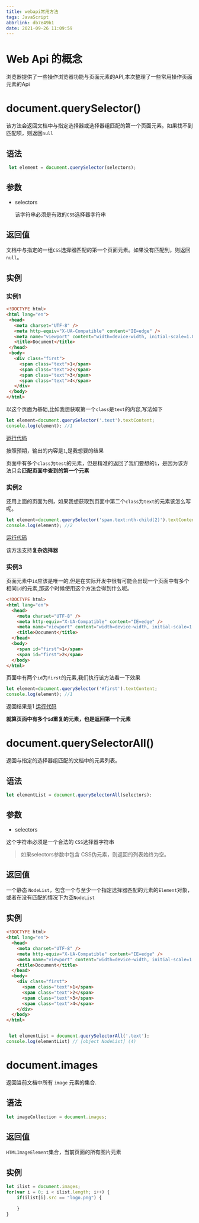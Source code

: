 ```yaml
---
title: webapi常用方法
tags: JavaScript
abbrlink: db7e49b1
date: 2021-09-26 11:09:59
---
```

# Web Api 的概念

 浏览器提供了一些操作浏览器功能与页面元素的API,本次整理了一些常用操作页面元素的Api

# document.querySelector()

该方法会返回文档中与指定选择器或选择器组匹配的第一个页面元素。如果找不到匹配项，则返回`null`

## 语法

```javascript
 let element = document.querySelector(selectors);
```
## 参数 
* selectors

  该字符串必须是有效的`CSS`选择器字符串

## 返回值

 文档中与指定的一组`CSS`选择器匹配的第一个页面元素。如果没有匹配到，则返回`null`。

## 实例
### 实例1
 ```html
 <!DOCTYPE html>
<html lang="en">
  <head>
    <meta charset="UTF-8" />
    <meta http-equiv="X-UA-Compatible" content="IE=edge" />
    <meta name="viewport" content="width=device-width, initial-scale=1.0" />
    <title>Document</title>
  </head>
  <body>
    <div class="first">
      <span class="text">1</span>
      <span class="text">2</span>
      <span class="text">3</span>
      <span class="text">4</span>
    </div>
  </body>
</html>

 ```
 以这个页面为基础,比如我想获取第一个`class`是`text`的内容,写法如下
 ```javascript
 let element=document.querySelector('.text').textContent;
 console.log(element); //1
 ```
 [运行代码](https://codepen.io/xx996/pen/RwgeXNL?editors=1111)

按照预期，输出的内容是`1`,是我想要的结果

页面中有多个`class`为`test`的元素，但是精准的返回了我们要想的`1`，是因为该方法只会**匹配页面中查到的第一个元素**
 

### 实例2

还用上面的页面为例，如果我想获取到页面中第二个`class`为`text`的元素该怎么写呢。

```javascript
let element=document.querySelector('span.text:nth-child(2)').textContent;
console.log(element); //2

```
[运行代码](https://codepen.io/xx996/pen/WNOaVrL?editors=1111)

 该方法支持**复杂选择器**

### 实例3

页面元素中`id`应该是唯一的,但是在实际开发中很有可能会出现一个页面中有多个相同`id`的元素,那这个时候使用这个方法会得到什么呢。

```html
<!DOCTYPE html>
<html lang="en">
  <head>
    <meta charset="UTF-8" />
    <meta http-equiv="X-UA-Compatible" content="IE=edge" />
    <meta name="viewport" content="width=device-width, initial-scale=1.0" />
    <title>Document</title>
  </head>
  <body>
    <span id="first">1</span>
    <span id="first">2</span>
  </body>
</html>

```
 页面中有两个`id`为`first`的元素,我们执行该方法看一下效果

 ```javascript
 let element=document.querySelector('#first').textContent;
 console.log(element); //1
 ```
 返回结果是1
 [运行代码](https://codepen.io/xx996/pen/mdwzNEX?editors=1111)

 **就算页面中有多个`id`重复的元素，也是返回第一个元素**

 # document.querySelectorAll()

 返回与指定的选择器组匹配的文档中的元素列表。

 ## 语法

 ```javascript
 let elementList = document.querySelectorAll(selectors);
 ```

 ## 参数

  *  selectors

这个字符串必须是一个合法的 `CSS`选择器字符串 

 >如果selectors参数中包含 CSS伪元素，则返回的列表始终为空。

## 返回值
一个静态 `NodeList`，包含一个与至少一个指定选择器匹配的元素的`Element`对象，或者在没有匹配的情况下为空`NodeList`

## 实例

```html
<!DOCTYPE html>
<html lang="en">
  <head>
    <meta charset="UTF-8" />
    <meta http-equiv="X-UA-Compatible" content="IE=edge" />
    <meta name="viewport" content="width=device-width, initial-scale=1.0" />
    <title>Document</title>
  </head>
  <body>
    <div class="first">
      <span class="text">1</span>
      <span class="text">2</span>
      <span class="text">3</span>
      <span class="text">4</span>
    </div>
  </body>
</html>

```

```javascript

 let elementList = document.querySelectorAll('.text');
console.log(elementList) // [object NodeList] (4)
```
# document.images

返回当前文档中所有 `image` 元素的集合.

##  语法

```javascript
let imageCollection = document.images;
```
## 返回值

`HTMLImageElement`集合，当前页面的所有图片元素

## 实例

```javascript
let ilist = document.images;
for(var i = 0; i < ilist.length; i++) {
    if(ilist[i].src == "logo.png") {
        
    }
}
```